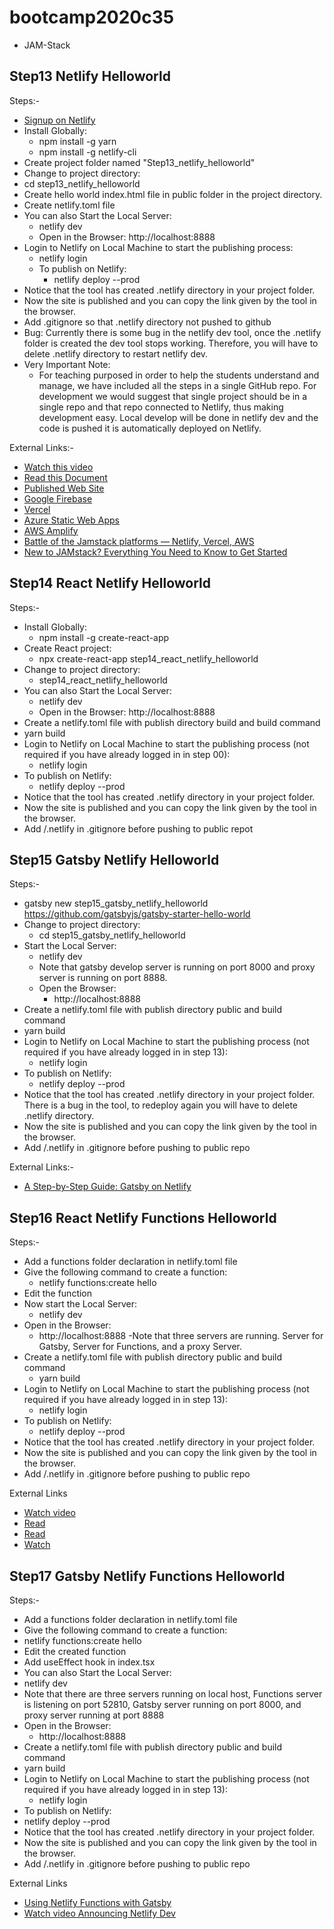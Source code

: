 # bootcamp2020c35
- JAM-Stack

## Step13 Netlify Helloworld
Steps:-
- [Signup on Netlify](https://app.netlify.com/signup)
- Install Globally:
  - npm install -g yarn
  - npm install -g netlify-cli 
- Create project folder named "Step13_netlify_helloworld"
- Change to project directory:
- cd step13_netlify_helloworld
- Create hello world index.html file in public folder in the project directory.
- Create netlify.toml file
- You can also Start the Local Server:
  - netlify dev
  - Open in the Browser: http://localhost:8888
- Login to Netlify on Local Machine to start the publishing process:
  - netlify login
  - To publish on Netlify:
    - netlify deploy --prod
- Notice that the tool has created .netlify directory in your project folder.
- Now the site is published and you can copy the link given by the tool in the browser.
- Add .gitignore so that .netlify directory not pushed to github
- Bug: Currently there is some bug in the netlify dev tool, once the .netlify folder is created the dev tool stops working. Therefore, you will have to delete .netlify directory to restart netlify dev.
- Very Important Note:
  - For teaching purposed in order to help the students understand and manage, we have included all the steps in a single GitHub repo. For development we would suggest that single project should be in a single repo and that repo connected to Netlify, thus making development easy. Local develop will be done in netlify dev and the code is pushed it is automatically deployed on Netlify.

External Links:-
- [Watch this video](https://www.youtube.com/watch?v=RL_gtVZ_79Q&feature=youtu.be&t=812)
- [Read this Document](https://cli.netlify.com/netlify-dev/)
- [Published Web Site](https://step13-netlify-helloworld.netlify.app/)
- [Google Firebase](https://firebase.google.com/)
- [Vercel](https://vercel.com/)
- [Azure Static Web Apps](https://azure.microsoft.com/en-us/services/app-service/static/)
- [AWS Amplify](https://aws.amazon.com/amplify/)
- [Battle of the Jamstack platforms — Netlify, Vercel, AWS](https://www.lambrospetrou.com/articles/battle-of-jamstack-platforms-netlify-vercel-aws/)
- [New to JAMstack? Everything You Need to Know to Get Started](https://snipcart.com/blog/jamstack)

## Step14 React Netlify Helloworld
Steps:-
- Install Globally:
  - npm install -g create-react-app
- Create React project:
  - npx create-react-app step14_react_netlify_helloworld
- Change to project directory:
  - step14_react_netlify_helloworld
- You can also Start the Local Server:
  - netlify dev
  - Open in the Browser: http://localhost:8888
- Create a netlify.toml file with publish directory build and build command
- yarn build
- Login to Netlify on Local Machine to start the publishing process (not required if you have already logged in in step 00):
  - netlify login
- To publish on Netlify:
  - netlify deploy --prod
- Notice that the tool has created .netlify directory in your project folder.
- Now the site is published and you can copy the link given by the tool in the browser.
- Add /.netlify in .gitignore before pushing to public repot

## Step15 Gatsby Netlify Helloworld
Steps:-
- gatsby new step15_gatsby_netlify_helloworld https://github.com/gatsbyjs/gatsby-starter-hello-world
- Change to project directory:
  - cd step15_gatsby_netlify_helloworld
- Start the Local Server:
  - netlify dev
  - Note that gatsby develop server is running on port 8000 and proxy server is running on port 8888.
  - Open the Browser:
    - http://localhost:8888
- Create a netlify.toml file with publish directory public and build command
- yarn build
- Login to Netlify on Local Machine to start the publishing process (not required if you have already logged in in step 13):
  - netlify login
- To publish on Netlify:
  - netlify deploy --prod
- Notice that the tool has created .netlify directory in your project folder. There is a bug in the tool, to redeploy again you will have to delete .netlify directory.
- Now the site is published and you can copy the link given by the tool in the browser.
- Add /.netlify in .gitignore before pushing to public repo

External Links:-
- [A Step-by-Step Guide: Gatsby on Netlify](https://www.netlify.com/blog/2016/02/24/a-step-by-step-guide-gatsby-on-netlify/)

## Step16 React Netlify Functions Helloworld
Steps:-
- Add a functions folder declaration in netlify.toml file
- Give the following command to create a function:
  - netlify functions:create hello
- Edit the function
- Now start the Local Server:
  - netlify dev
- Open in the Browser:
  - http://localhost:8888
  -Note that three servers are running. Server for Gatsby, Server for Functions, and a proxy Server. 
- Create a netlify.toml file with publish directory public and build command
  - yarn build
- Login to Netlify on Local Machine to start the publishing process (not required if you have already logged in in step 13):
  - netlify login
- To publish on Netlify:
  - netlify deploy --prod
- Notice that the tool has created .netlify directory in your project folder.
- Now the site is published and you can copy the link given by the tool in the browser.
- Add /.netlify in .gitignore before pushing to public repo

External Links
- [Watch video](https://www.youtube.com/watch?v=RL_gtVZ_79Q&feature=youtu.be&t=1376)
- [Read](https://docs.netlify.com/functions/build-with-javascript/)
- [Read](https://github.com/netlify/cli/blob/master/docs/netlify-dev.md#netlify-functions)
- [Watch](https://www.youtube.com/watch?v=bVmUHvVK8Hs)

## Step17 Gatsby Netlify Functions Helloworld
Steps:-
- Add a functions folder declaration in netlify.toml file
- Give the following command to create a function:
- netlify functions:create hello
- Edit the created function
- Add useEffect hook in index.tsx
- You can also Start the Local Server:
- netlify dev
- Note that there are three servers running on local host, Functions server is listening on port 52810, Gatsby server running on port 8000, and proxy server running at port 8888
- Open in the Browser:
  - http://localhost:8888
- Create a netlify.toml file with publish directory public and build command
- yarn build
- Login to Netlify on Local Machine to start the publishing process (not required if you have already logged in in step 13):
  - netlify login
- To publish on Netlify:
- netlify deploy --prod
- Notice that the tool has created .netlify directory in your project folder.
- Now the site is published and you can copy the link given by the tool in the browser.
- Add /.netlify in .gitignore before pushing to public repo

External Links
- [Using Netlify Functions with Gatsby](https://joshwcomeau.com/gatsby/using-netlify-functions-with-gatsby/)
- [Watch video Announcing Netlify Dev](https://www.youtube.com/watch?v=RL_gtVZ_79Q&feature=youtu.be&t=1376)
